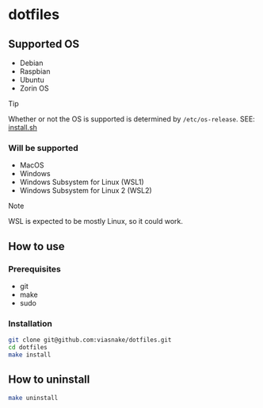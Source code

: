 # dotfiles

## Supported OS

- Debian
- Raspbian
- Ubuntu
- Zorin OS

> [!TIP]
> Whether or not the OS is supported is determined by `/etc/os-release`.
> SEE: [install.sh](https://github.com/viasnake/dotfiles/blob/master/script/bootstrap)

### Will be supported

- MacOS
- Windows
- Windows Subsystem for Linux (WSL1)
- Windows Subsystem for Linux 2 (WSL2)

> [!NOTE]
> WSL is expected to be mostly Linux, so it could work.

## How to use

### Prerequisites

- git
- make
- sudo

### Installation

```bash
git clone git@github.com:viasnake/dotfiles.git
cd dotfiles
make install
```

## How to uninstall

```bash
make uninstall
```
